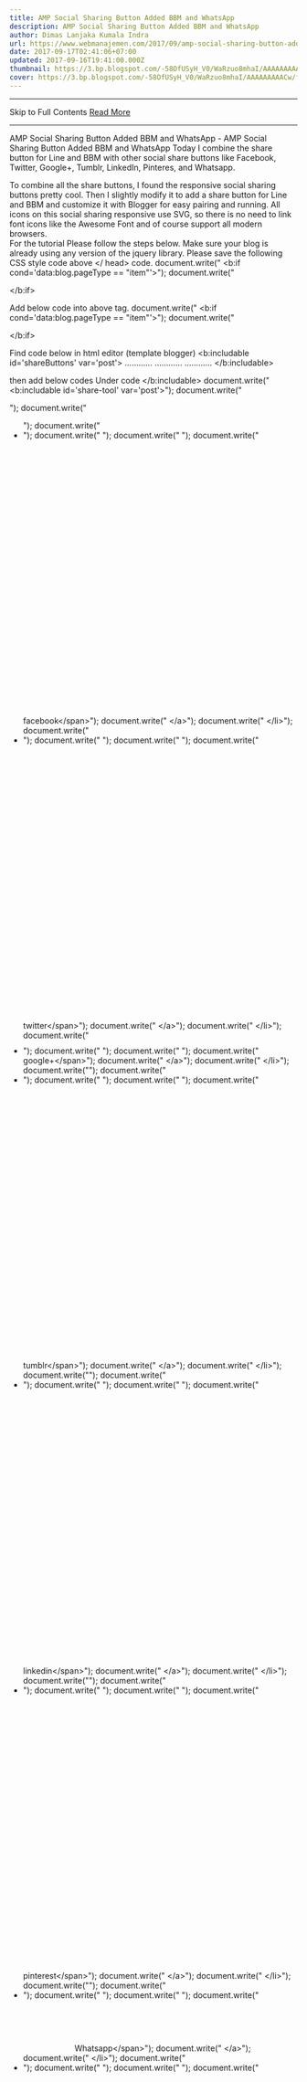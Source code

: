 ```yaml
---
title: AMP Social Sharing Button Added BBM and WhatsApp
description: AMP Social Sharing Button Added BBM and WhatsApp
author: Dimas Lanjaka Kumala Indra
url: https://www.webmanajemen.com/2017/09/amp-social-sharing-button-added-bbm-and.html
date: 2017-09-17T02:41:06+07:00
updated: 2017-09-16T19:41:00.000Z
thumbnail: https://3.bp.blogspot.com/-58OfUSyH_V0/WaRzuo8mhaI/AAAAAAAAACw/fai_QJfb4O0lgOKoPLyD-qehFxRac00wQCLcBGAs/s320/BBM-vs-WhatsApp.jpg
cover: https://3.bp.blogspot.com/-58OfUSyH_V0/WaRzuo8mhaI/AAAAAAAAACw/fai_QJfb4O0lgOKoPLyD-qehFxRac00wQCLcBGAs/s320/BBM-vs-WhatsApp.jpg
---
```


<hr/> Skip to Full Contents <a href="https://www.webmanajemen.com/2017/09/amp-social-sharing-button-added-bbm-and.html" rel="follow" class="button" id="read-more">Read More</a> <hr/> AMP Social Sharing Button Added BBM and WhatsApp - AMP Social Sharing Button Added BBM and WhatsApp Today I combine the share button for Line and BBM with other social share buttons like Facebook, Twitter, Google+, Tumblr, LinkedIn, Pinteres, and Whatsapp.  

To combine all the share buttons, I found the responsive social sharing buttons pretty cool. Then I slightly modify it to add a share button for Line and BBM and customize it with Blogger for easy pairing and running.   All icons on this social sharing responsive use SVG, so there is no need to link font icons like the Awesome Font and of course support all modern browsers.  
For the tutorial Please follow the steps below. 
Make sure your blog is already using any version of the jquery library.
Please save the following CSS style code above </ head> code.
document.write("
<b:if cond='data:blog.pageType == &quot;item&quot;'>");
document.write("<style type='text\/css'>");
document.write("\/*<![CDATA[*\/");
document.write(".rrssb-buttons{box-sizing:border-box;font-family:"Helvetica Neue",Helvetica,Arial,sans-serif;font-size:10px;height:36px;margin:0;padding:0;width:100%}");
document.write(".rrssb-buttons:after{clear:both}");
document.write(".rrssb-buttons:after,.rrssb-buttons:before{content:' ';display:table}");
document.write(".rrssb-buttons li{box-sizing:border-box;float:left;height:100%;line-height:13px;list-style:none;margin:0;padding:0 2px}");
document.write(".rrssb-buttons li.rrssb-line a{background-color:#00C300}");
document.write(".rrssb-buttons li.rrssb-line a:hover{background-color:#00C300}");
document.write(".rrssb-buttons li.rrssb-facebook a{background-color:#306199}");
document.write(".rrssb-buttons li.rrssb-facebook a:hover{background-color:#244872}");
document.write(".rrssb-buttons li.rrssb-tumblr a{background-color:#32506d}");
document.write(".rrssb-buttons li.rrssb-tumblr a:hover{background-color:#22364a}");
document.write(".rrssb-buttons li.rrssb-linkedin a{background-color:#007bb6}");
document.write(".rrssb-buttons li.rrssb-linkedin a:hover{background-color:#005983}");
document.write(".rrssb-buttons li.rrssb-twitter a{background-color:#26c4f1}");
document.write(".rrssb-buttons li.rrssb-twitter a:hover{background-color:#0eaad6}");
document.write(".rrssb-buttons li.rrssb-googleplus a{background-color:#e93f2e}");
document.write(".rrssb-buttons li.rrssb-googleplus a:hover{background-color:#ce2616}");
document.write(".rrssb-buttons li.rrssb-pinterest a{background-color:#b81621}");
document.write(".rrssb-buttons li.rrssb-pinterest a:hover{background-color:#8a1119}");
document.write(".rrssb-buttons li.rrssb-whatsapp a{background-color:#43d854}");
document.write(".rrssb-buttons li.rrssb-whatsapp a:hover{background-color:#28c039}");
document.write(".rrssb-buttons li.rrssb-bbm a{background-color:#000}");
document.write(".rrssb-buttons li.rrssb-bbm a:hover{background-color:#000}");
document.write(".rrssb-buttons li a{background-color:#ccc;border-radius:2px;box-sizing:border-box;display:block;-moz-osx-font-smoothing:grayscale;-webkit-font-smoothing:antialiased;font-weight:400;height:100%;padding:11px 7px 12px 27px;position:relative;text-align:center;text-decoration:none;-webkit-transition:background-color .2s ease-in-out;transition:background-color .2s ease-in-out;width:100%}");
document.write(".rrssb-buttons li a .rrssb-icon{display:block;left:10px;padding-top:9px;position:absolute;top:0;width:10%}");
document.write(".rrssb-buttons li a .rrssb-icon svg{height:17px;width:17px}");
document.write(".rrssb-buttons li.rrssb-line a .rrssb-icon svg{height:36px;width:36px;}");
document.write(".rrssb-buttons li.rrssb-bbm a .rrssb-icon svg{height:26px;width:26px;margin: 5px 0 0 0;}");
document.write(".rrssb-buttons li.rrssb-line a,.rrssb-buttons li.rrssb-bbm a{padding:0}");
document.write(".rrssb-buttons li.rrssb-line a .rrssb-icon,.rrssb-buttons li.rrssb-bbm a .rrssb-icon{padding-top:0}");
document.write(".rrssb-buttons li a .rrssb-icon svg circle,.rrssb-buttons li a .rrssb-icon svg path{fill:#fff}");
document.write(".rrssb-buttons li a .rrssb-text{color:#fff}");
document.write(".rrssb-buttons li a:active{box-shadow:inset 1px 3px 15px 0 rgba(22,0,0,.25)}");
document.write(".rrssb-buttons li.small a{padding:0}");
document.write(".rrssb-buttons li.small a .rrssb-icon{left:auto;margin:0 auto;overflow:hidden;position:relative;top:auto;width:100%}");
document.write(".rrssb-buttons li.small a .rrssb-text{visibility:hidden}");
document.write(".rrssb-buttons.large-format,.rrssb-buttons.large-format li{height:auto}");
document.write(".rrssb-buttons.large-format li a{-webkit-backface-visibility:hidden;backface-visibility:hidden;border-radius:.2em;padding:8.5% 0 8.5% 12%}");
document.write(".rrssb-buttons.large-format li a .rrssb-icon{height:100%;left:7%;padding-top:0;width:12%}");
document.write(".rrssb-buttons.large-format li a .rrssb-icon svg{height:100%;position:absolute;top:0;width:100%}");
document.write(".rrssb-buttons.large-format li a .rrssb-text{-webkit-backface-visibility:hidden;backface-visibility:hidden}");
document.write(".rrssb-buttons.small-format{padding-top:5px}");
document.write(".rrssb-buttons.small-format li{height:80%;padding:0 1px}");
document.write(".rrssb-buttons.small-format li a .rrssb-icon{height:100%;padding-top:0}");
document.write(".rrssb-buttons.small-format li a .rrssb-icon svg{height:48%;position:relative;top:6px;width:80%}");
document.write(".rrssb-buttons.tiny-format{height:22px;position:relative}");
document.write(".rrssb-buttons.tiny-format li{padding-right:7px}");
document.write(".rrssb-buttons.tiny-format li a{background-color:transparent;padding:0}");
document.write(".rrssb-buttons.tiny-format li a .rrssb-icon{height:100%}");
document.write(".rrssb-buttons.tiny-format li a .rrssb-icon svg{height:70%;width:100%}");
document.write(".rrssb-buttons.tiny-format li a:active,.rrssb-buttons.tiny-format li a:hover{background-color:transparent}");
document.write(".rrssb-buttons.tiny-format li.rrssb-line a .rrssb-icon svg path{fill:#0a88ff}");
document.write(".rrssb-buttons.tiny-format li.rrssb-line a .rrssb-icon:hover .rrssb-icon svg path{fill:#0a88ff}");
document.write(".rrssb-buttons.tiny-format li.rrssb-facebook a .rrssb-icon svg path{fill:#306199}");
document.write(".rrssb-buttons.tiny-format li.rrssb-facebook a .rrssb-icon:hover .rrssb-icon svg path{fill:#18304b}");
document.write(".rrssb-buttons.tiny-format li.rrssb-tumblr a .rrssb-icon svg path{fill:#32506d}");
document.write(".rrssb-buttons.tiny-format li.rrssb-tumblr a .rrssb-icon:hover .rrssb-icon svg path{fill:#121d27}");
document.write(".rrssb-buttons.tiny-format li.rrssb-linkedin a .rrssb-icon svg path{fill:#007bb6}");
document.write(".rrssb-buttons.tiny-format li.rrssb-linkedin a .rrssb-icon:hover .rrssb-icon svg path{fill:#003650}");
document.write(".rrssb-buttons.tiny-format li.rrssb-twitter a .rrssb-icon svg path{fill:#26c4f1}");
document.write(".rrssb-buttons.tiny-format li.rrssb-twitter a .rrssb-icon:hover .rrssb-icon svg path{fill:#0b84a6}");
document.write(".rrssb-buttons.tiny-format li.rrssb-googleplus a .rrssb-icon svg path{fill:#e93f2e}");
document.write(".rrssb-buttons.tiny-format li.rrssb-googleplus a .rrssb-icon:hover .rrssb-icon svg path{fill:#a01e11}");
document.write(".rrssb-buttons.tiny-format li.rrssb-pinterest a .rrssb-icon svg path{fill:#b81621}");
document.write(".rrssb-buttons.tiny-format li.rrssb-pinterest a .rrssb-icon:hover .rrssb-icon svg path{fill:#5d0b11}");
document.write(".rrssb-buttons.tiny-format li.rrssb-whatsapp a .rrssb-icon svg path{fill:#43d854}");
document.write(".rrssb-buttons.tiny-format li.rrssb-whatsapp a .rrssb-icon:hover .rrssb-icon svg path{fill:#1f962d}");
document.write(".rrssb-buttons.tiny-format li.rrssb-bbm a .rrssb-icon svg path{fill:#000}");
document.write(".rrssb-buttons.tiny-format li.rrssb-bbm a .rrssb-icon:hover .rrssb-icon svg path{fill:#000}");
document.write("@media screen and (max-width:414px){.rrssb-buttons.small-format li.rrssb-line a .rrssb-icon svg{height:24px;width:24px;margin: -5px 0 0;}");
document.write(".rrssb-buttons.small-format li.rrssb-bbm a .rrssb-icon svg{height:18px;width:18px;margin: -2px 0 0;}");
document.write("}");
document.write("\/*]]>*\/");
document.write("<\/style>");
document.write("<\/b:if>");

<b:if cond='data:blog.pageType == &quot;item&quot;'>
<style type='text/css'>
/*<![CDATA[*/
.rrssb-buttons{box-sizing:border-box;font-family:"Helvetica Neue",Helvetica,Arial,sans-serif;font-size:10px;height:36px;margin:0;padding:0;width:100%}
.rrssb-buttons:after{clear:both}
.rrssb-buttons:after,.rrssb-buttons:before{content:' ';display:table}
.rrssb-buttons li{box-sizing:border-box;float:left;height:100%;line-height:13px;list-style:none;margin:0;padding:0 2px}
.rrssb-buttons li.rrssb-line a{background-color:#00C300}
.rrssb-buttons li.rrssb-line a:hover{background-color:#00C300}
.rrssb-buttons li.rrssb-facebook a{background-color:#306199}
.rrssb-buttons li.rrssb-facebook a:hover{background-color:#244872}
.rrssb-buttons li.rrssb-tumblr a{background-color:#32506d}
.rrssb-buttons li.rrssb-tumblr a:hover{background-color:#22364a}
.rrssb-buttons li.rrssb-linkedin a{background-color:#007bb6}
.rrssb-buttons li.rrssb-linkedin a:hover{background-color:#005983}
.rrssb-buttons li.rrssb-twitter a{background-color:#26c4f1}
.rrssb-buttons li.rrssb-twitter a:hover{background-color:#0eaad6}
.rrssb-buttons li.rrssb-googleplus a{background-color:#e93f2e}
.rrssb-buttons li.rrssb-googleplus a:hover{background-color:#ce2616}
.rrssb-buttons li.rrssb-pinterest a{background-color:#b81621}
.rrssb-buttons li.rrssb-pinterest a:hover{background-color:#8a1119}
.rrssb-buttons li.rrssb-whatsapp a{background-color:#43d854}
.rrssb-buttons li.rrssb-whatsapp a:hover{background-color:#28c039}
.rrssb-buttons li.rrssb-bbm a{background-color:#000}
.rrssb-buttons li.rrssb-bbm a:hover{background-color:#000}
.rrssb-buttons li a{background-color:#ccc;border-radius:2px;box-sizing:border-box;display:block;-moz-osx-font-smoothing:grayscale;-webkit-font-smoothing:antialiased;font-weight:400;height:100%;padding:11px 7px 12px 27px;position:relative;text-align:center;text-decoration:none;-webkit-transition:background-color .2s ease-in-out;transition:background-color .2s ease-in-out;width:100%}
.rrssb-buttons li a .rrssb-icon{display:block;left:10px;padding-top:9px;position:absolute;top:0;width:10%}
.rrssb-buttons li a .rrssb-icon svg{height:17px;width:17px}
.rrssb-buttons li.rrssb-line a .rrssb-icon svg{height:36px;width:36px;}
.rrssb-buttons li.rrssb-bbm a .rrssb-icon svg{height:26px;width:26px;margin: 5px 0 0 0;}
.rrssb-buttons li.rrssb-line a,.rrssb-buttons li.rrssb-bbm a{padding:0}
.rrssb-buttons li.rrssb-line a .rrssb-icon,.rrssb-buttons li.rrssb-bbm a .rrssb-icon{padding-top:0}
.rrssb-buttons li a .rrssb-icon svg circle,.rrssb-buttons li a .rrssb-icon svg path{fill:#fff}
.rrssb-buttons li a .rrssb-text{color:#fff}
.rrssb-buttons li a:active{box-shadow:inset 1px 3px 15px 0 rgba(22,0,0,.25)}
.rrssb-buttons li.small a{padding:0}
.rrssb-buttons li.small a .rrssb-icon{left:auto;margin:0 auto;overflow:hidden;position:relative;top:auto;width:100%}
.rrssb-buttons li.small a .rrssb-text{visibility:hidden}
.rrssb-buttons.large-format,.rrssb-buttons.large-format li{height:auto}
.rrssb-buttons.large-format li a{-webkit-backface-visibility:hidden;backface-visibility:hidden;border-radius:.2em;padding:8.5% 0 8.5% 12%}
.rrssb-buttons.large-format li a .rrssb-icon{height:100%;left:7%;padding-top:0;width:12%}
.rrssb-buttons.large-format li a .rrssb-icon svg{height:100%;position:absolute;top:0;width:100%}
.rrssb-buttons.large-format li a .rrssb-text{-webkit-backface-visibility:hidden;backface-visibility:hidden}
.rrssb-buttons.small-format{padding-top:5px}
.rrssb-buttons.small-format li{height:80%;padding:0 1px}
.rrssb-buttons.small-format li a .rrssb-icon{height:100%;padding-top:0}
.rrssb-buttons.small-format li a .rrssb-icon svg{height:48%;position:relative;top:6px;width:80%}
.rrssb-buttons.tiny-format{height:22px;position:relative}
.rrssb-buttons.tiny-format li{padding-right:7px}
.rrssb-buttons.tiny-format li a{background-color:transparent;padding:0}
.rrssb-buttons.tiny-format li a .rrssb-icon{height:100%}
.rrssb-buttons.tiny-format li a .rrssb-icon svg{height:70%;width:100%}
.rrssb-buttons.tiny-format li a:active,.rrssb-buttons.tiny-format li a:hover{background-color:transparent}
.rrssb-buttons.tiny-format li.rrssb-line a .rrssb-icon svg path{fill:#0a88ff}
.rrssb-buttons.tiny-format li.rrssb-line a .rrssb-icon:hover .rrssb-icon svg path{fill:#0a88ff}
.rrssb-buttons.tiny-format li.rrssb-facebook a .rrssb-icon svg path{fill:#306199}
.rrssb-buttons.tiny-format li.rrssb-facebook a .rrssb-icon:hover .rrssb-icon svg path{fill:#18304b}
.rrssb-buttons.tiny-format li.rrssb-tumblr a .rrssb-icon svg path{fill:#32506d}
.rrssb-buttons.tiny-format li.rrssb-tumblr a .rrssb-icon:hover .rrssb-icon svg path{fill:#121d27}
.rrssb-buttons.tiny-format li.rrssb-linkedin a .rrssb-icon svg path{fill:#007bb6}
.rrssb-buttons.tiny-format li.rrssb-linkedin a .rrssb-icon:hover .rrssb-icon svg path{fill:#003650}
.rrssb-buttons.tiny-format li.rrssb-twitter a .rrssb-icon svg path{fill:#26c4f1}
.rrssb-buttons.tiny-format li.rrssb-twitter a .rrssb-icon:hover .rrssb-icon svg path{fill:#0b84a6}
.rrssb-buttons.tiny-format li.rrssb-googleplus a .rrssb-icon svg path{fill:#e93f2e}
.rrssb-buttons.tiny-format li.rrssb-googleplus a .rrssb-icon:hover .rrssb-icon svg path{fill:#a01e11}
.rrssb-buttons.tiny-format li.rrssb-pinterest a .rrssb-icon svg path{fill:#b81621}
.rrssb-buttons.tiny-format li.rrssb-pinterest a .rrssb-icon:hover .rrssb-icon svg path{fill:#5d0b11}
.rrssb-buttons.tiny-format li.rrssb-whatsapp a .rrssb-icon svg path{fill:#43d854}
.rrssb-buttons.tiny-format li.rrssb-whatsapp a .rrssb-icon:hover .rrssb-icon svg path{fill:#1f962d}
.rrssb-buttons.tiny-format li.rrssb-bbm a .rrssb-icon svg path{fill:#000}
.rrssb-buttons.tiny-format li.rrssb-bbm a .rrssb-icon:hover .rrssb-icon svg path{fill:#000}
@media screen and (max-width:414px){.rrssb-buttons.small-format li.rrssb-line a .rrssb-icon svg{height:24px;width:24px;margin: -5px 0 0;}
.rrssb-buttons.small-format li.rrssb-bbm a .rrssb-icon svg{height:18px;width:18px;margin: -2px 0 0;}
}/*]]>*/
</style>
</b:if>

Add below code into above </body> tag.
document.write("
<b:if cond='data:blog.pageType == &quot;item&quot;'>");
document.write("<script type='text\/javascript'>");
document.write("\/\/<![CDATA[");
document.write("+function(t,e,r){"use strict";var i={calc:!1};e.fn.rrssb=function(t){var i=e.extend({description:r,image:r,title:r,url:r},t);i.title||(i.description?i.description:"")+(i.url?"\n\n"+i.url:"");for(var s in i)i.hasOwnProperty(s)&&i[s]!==r&&(i[s]=a(i[s]));i.url!==r&&(e(this).find(".rrssb-facebook a").attr("href","https:\/\/www.facebook.com\/sharer\/sharer.php?u="+i.url),e(this).find(".rrssb-tumblr a").attr("href","http:\/\/tumblr.com\/share\/link?url="+i.url+(i.title!==r?"&name="+i.title:"")+(i.description!==r?"&description="+i.description:"")),e(this).find(".rrssb-linkedin a").attr("href","http:\/\/www.linkedin.com\/shareArticle?mini=true&url="+i.url+(i.title!==r?"&title="+i.title:"")+(i.description!==r?"&summary="+i.description:"")),e(this).find(".rrssb-twitter a").attr("href","https:\/\/twitter.com\/intent\/tweet?text="+(i.description!==r?i.description:"")+"%20"+i.url),e(this).find(".rrssb-googleplus a").attr("href","https:\/\/plus.google.com\/share?url="+i.url),e(this).find(".rrssb-pinterest a").attr("href","http:\/\/pinterest.com\/pin\/create\/button\/?url="+i.url+(i.image!==r?"&amp;media="+i.image:"")+(i.description!==r?"&description="+i.description:"")),e(this).find(".rrssb-bbm a").attr("href","bbmi:\/\/api\/share?message="+i.url+(i.title!==r?"?ref=bbm&userCustomMessage="+i.title:"")),e(this).find(".rrssb-whatsapp a").attr("href","whatsapp:\/\/send?text="+(i.description!==r?i.description+"%20":i.title!==r?i.title+"%20":"")+i.url)),e(this).find(".rrssb-line a").attr("href","https:\/\/timeline.line.me\/social-plugin\/share?url="+i.url)};var s=function(){var t=e("<div>"),r=["calc","-webkit-calc","-moz-calc"];e("body").append(t);for(var s=0;s<r.length;s++)if(t.css("width",r[s]+"(1px)"),1===t.width()){i.calc=r[s];break}t.remove()},a=function(t){if(t!==r&&null!==t){if(null===t.match(\/%[0-9a-f]{2}\/i))return encodeURIComponent(t);t=decodeURIComponent(t),a(t)}},n=function(){e(".rrssb-buttons").each(function(t){var r=e(this),i=e("li:visible",r),s=i.length,a=100\/s;i.css("width",a+"%").attr("data-initwidth",a)})},l=function(){e(".rrssb-buttons").each(function(t){var r=e(this),i=r.width(),s=e("li",r).not(".small").eq(0).width(),a=e("li.small",r).length;if(s>80&&a<1){r.addClass("large-format");var n=s\/12+"px";r.css("font-size",n)}else r.removeClass("large-format"),r.css("font-size","");i<25*a?r.removeClass("small-format").addClass("tiny-format"):r.removeClass("tiny-format")})},o=function(){e(".rrssb-buttons").each(function(t){var r=e(this),i=e("li",r),s=i.filter(".small"),a=0,n=0,l=s.eq(0),o=parseFloat(l.attr("data-size"))+55,c=s.length;if(c===i.length){var d=42*c,u=r.width();d+o<u&&(r.removeClass("small-format"),s.eq(0).removeClass("small"),h())}else{i.not(".small").each(function(t){var r=e(this),i=parseFloat(r.attr("data-size"))+55,s=parseFloat(r.width());a+=s,n+=i});var m=a-n;o<m&&(l.removeClass("small"),h())}})},c=function(t){e(".rrssb-buttons").each(function(t){var r=e(this),i=e("li",r);e(i.get().reverse()).each(function(t,r){var s=e(this);if(s.hasClass("small")===!1){var a=parseFloat(s.attr("data-size"))+55,n=parseFloat(s.width());if(a>n){var l=i.not(".small").last();e(l).addClass("small"),h()}}--r||o()})}),t===!0&&u(h)},h=function(){e(".rrssb-buttons").each(function(t){var r,s,a,l,o,c=e(this),h=e("li",c),d=h.filter(".small"),u=d.length;u>0&&u!==h.length?(c.removeClass("small-format"),d.css("width","42px"),a=42*u,r=h.not(".small").length,s=100\/r,o=a\/r,i.calc===!1?(l=(c.innerWidth()-1)\/r-o,l=Math.floor(1e3*l)\/1e3,l+="px"):l=i.calc+"("+s+"% - "+o+"px)",h.not(".small").css("width",l)):u===h.length?(c.addClass("small-format"),n()):(c.removeClass("small-format"),n())}),l()},d=function(){e(".rrssb-buttons").each(function(t){e(this).addClass("rrssb-"+(t+1))}),s(),n(),e(".rrssb-buttons li .rrssb-text").each(function(t){var r=e(this),i=r.width();r.closest("li").attr("data-size",i)}),c(!0)},u=function(t){e(".rrssb-buttons li.small").removeClass("small"),c(),t()},m=function(e,i,s,a){var n=t.screenLeft!==r?t.screenLeft:screen.left,l=t.screenTop!==r?t.screenTop:screen.top,o=t.innerWidth?t.innerWidth:document.documentElement.clientWidth?document.documentElement.clientWidth:screen.width,c=t.innerHeight?t.innerHeight:document.documentElement.clientHeight?document.documentElement.clientHeight:screen.height,h=o\/2-s\/2+n,d=c\/3-a\/3+l,u=t.open(e,i,"scrollbars=yes, width="+s+", height="+a+", top="+d+", left="+h);u&&u.focus&&u.focus()},f=function(){var t={};return function(e,r,i){i||(i="Don't call this twice without a uniqueId"),t[i]&&clearTimeout(t[i]),t[i]=setTimeout(e,r)}}();e(document).ready(function(){try{e(document).on("click",".rrssb-buttons a.popup",{},function(t){var r=e(this);m(r.attr("href"),r.find(".rrssb-text").html(),580,470),t.preventDefault()})}catch(t){}e(t).resize(function(){u(h),f(function(){u(h)},200,"finished resizing")}),d()}),t.rrssbInit=d}(window,jQuery);");
document.write("\/\/]]>");
document.write("<\/script>");
document.write("<\/b:if>");
document.write("");

<b:if cond='data:blog.pageType == &quot;item&quot;'>
<script type='text/javascript'>
//<![CDATA[
+function(t,e,r){"use strict";var i={calc:!1};e.fn.rrssb=function(t){var i=e.extend({description:r,image:r,title:r,url:r},t);i.title||(i.description?i.description:"")+(i.url?"\n\n"+i.url:"");for(var s in i)i.hasOwnProperty(s)&&i[s]!==r&&(i[s]=a(i[s]));i.url!==r&&(e(this).find(".rrssb-facebook a").attr("href","https://www.facebook.com/sharer/sharer.php?u="+i.url),e(this).find(".rrssb-tumblr a").attr("href","http://tumblr.com/share/link?url="+i.url+(i.title!==r?"&name="+i.title:"")+(i.description!==r?"&description="+i.description:"")),e(this).find(".rrssb-linkedin a").attr("href","http://www.linkedin.com/shareArticle?mini=true&url="+i.url+(i.title!==r?"&title="+i.title:"")+(i.description!==r?"&summary="+i.description:"")),e(this).find(".rrssb-twitter a").attr("href","https://twitter.com/intent/tweet?text="+(i.description!==r?i.description:"")+"%20"+i.url),e(this).find(".rrssb-googleplus a").attr("href","https://plus.google.com/share?url="+i.url),e(this).find(".rrssb-pinterest a").attr("href","http://pinterest.com/pin/create/button/?url="+i.url+(i.image!==r?"&amp;media="+i.image:"")+(i.description!==r?"&description="+i.description:"")),e(this).find(".rrssb-bbm a").attr("href","bbmi://api/share?message="+i.url+(i.title!==r?"?ref=bbm&userCustomMessage="+i.title:"")),e(this).find(".rrssb-whatsapp a").attr("href","whatsapp://send?text="+(i.description!==r?i.description+"%20":i.title!==r?i.title+"%20":"")+i.url)),e(this).find(".rrssb-line a").attr("href","https://timeline.line.me/social-plugin/share?url="+i.url)};var s=function(){var t=e("<div>"),r=["calc","-webkit-calc","-moz-calc"];e("body").append(t);for(var s=0;s<r.length;s++)if(t.css("width",r[s]+"(1px)"),1===t.width()){i.calc=r[s];break}t.remove()},a=function(t){if(t!==r&&null!==t){if(null===t.match(/%[0-9a-f]{2}/i))return encodeURIComponent(t);t=decodeURIComponent(t),a(t)}},n=function(){e(".rrssb-buttons").each(function(t){var r=e(this),i=e("li:visible",r),s=i.length,a=100/s;i.css("width",a+"%").attr("data-initwidth",a)})},l=function(){e(".rrssb-buttons").each(function(t){var r=e(this),i=r.width(),s=e("li",r).not(".small").eq(0).width(),a=e("li.small",r).length;if(s>80&&a<1){r.addClass("large-format");var n=s/12+"px";r.css("font-size",n)}else r.removeClass("large-format"),r.css("font-size","");i<25*a?r.removeClass("small-format").addClass("tiny-format"):r.removeClass("tiny-format")})},o=function(){e(".rrssb-buttons").each(function(t){var r=e(this),i=e("li",r),s=i.filter(".small"),a=0,n=0,l=s.eq(0),o=parseFloat(l.attr("data-size"))+55,c=s.length;if(c===i.length){var d=42*c,u=r.width();d+o<u&&(r.removeClass("small-format"),s.eq(0).removeClass("small"),h())}else{i.not(".small").each(function(t){var r=e(this),i=parseFloat(r.attr("data-size"))+55,s=parseFloat(r.width());a+=s,n+=i});var m=a-n;o<m&&(l.removeClass("small"),h())}})},c=function(t){e(".rrssb-buttons").each(function(t){var r=e(this),i=e("li",r);e(i.get().reverse()).each(function(t,r){var s=e(this);if(s.hasClass("small")===!1){var a=parseFloat(s.attr("data-size"))+55,n=parseFloat(s.width());if(a>n){var l=i.not(".small").last();e(l).addClass("small"),h()}}--r||o()})}),t===!0&&u(h)},h=function(){e(".rrssb-buttons").each(function(t){var r,s,a,l,o,c=e(this),h=e("li",c),d=h.filter(".small"),u=d.length;u>0&&u!==h.length?(c.removeClass("small-format"),d.css("width","42px"),a=42*u,r=h.not(".small").length,s=100/r,o=a/r,i.calc===!1?(l=(c.innerWidth()-1)/r-o,l=Math.floor(1e3*l)/1e3,l+="px"):l=i.calc+"("+s+"% - "+o+"px)",h.not(".small").css("width",l)):u===h.length?(c.addClass("small-format"),n()):(c.removeClass("small-format"),n())}),l()},d=function(){e(".rrssb-buttons").each(function(t){e(this).addClass("rrssb-"+(t+1))}),s(),n(),e(".rrssb-buttons li .rrssb-text").each(function(t){var r=e(this),i=r.width();r.closest("li").attr("data-size",i)}),c(!0)},u=function(t){e(".rrssb-buttons li.small").removeClass("small"),c(),t()},m=function(e,i,s,a){var n=t.screenLeft!==r?t.screenLeft:screen.left,l=t.screenTop!==r?t.screenTop:screen.top,o=t.innerWidth?t.innerWidth:document.documentElement.clientWidth?document.documentElement.clientWidth:screen.width,c=t.innerHeight?t.innerHeight:document.documentElement.clientHeight?document.documentElement.clientHeight:screen.height,h=o/2-s/2+n,d=c/3-a/3+l,u=t.open(e,i,"scrollbars=yes, width="+s+", height="+a+", top="+d+", left="+h);u&&u.focus&&u.focus()},f=function(){var t={};return function(e,r,i){i||(i="Don't call this twice without a uniqueId"),t[i]&&clearTimeout(t[i]),t[i]=setTimeout(e,r)}}();e(document).ready(function(){try{e(document).on("click",".rrssb-buttons a.popup",{},function(t){var r=e(this);m(r.attr("href"),r.find(".rrssb-text").html(),580,470),t.preventDefault()})}catch(t){}e(t).resize(function(){u(h),f(function(){u(h)},200,"finished resizing")}),d()}),t.rrssbInit=d}(window,jQuery);
//]]>
</script>
</b:if>

Find code below in html editor (template blogger)
<b:includable id='shareButtons' var='post'>
............
............
............
</b:includable>

then add below codes Under code </b:includable> document.write("
            <b:includable id='share-tool' var='post'>");
document.write("<div class='share-wrapper' id='share-wrapper'>");
document.write("  <ul class='rrssb-buttons'>");
document.write("    <li class='rrssb-facebook'>");
document.write("      <a class='popup' expr:href='&quot;https:\/\/www.facebook.com\/sharer\/sharer.php?u=&quot; + data:post.url'>");
document.write("        <span class='rrssb-icon'>");
document.write("            <svg viewBox='0 0 29 29' xmlns='http:\/\/www.w3.org\/2000\/svg'><path d='M26.4 0H2.6C1.714 0 0 1.715 0 2.6v23.8c0 .884 1.715 2.6 2.6 2.6h12.393V17.988h-3.996v-3.98h3.997v-3.062c0-3.746 2.835-5.97 6.177-5.97 1.6 0 2.444.173 2.845.226v3.792H21.18c-1.817 0-2.156.9-2.156 2.168v2.847h5.045l-.66 3.978h-4.386V29H26.4c.884 0 2.6-1.716 2.6-2.6V2.6c0-.885-1.716-2.6-2.6-2.6z'\/><\/svg>");
document.write("          <\/span>");
document.write("        <span class='rrssb-text'>facebook<\/span>");
document.write("      <\/a>");
document.write("    <\/li>");
document.write("    <li class='rrssb-twitter'>");
document.write("      <a class='popup' expr:href='&quot;https:\/\/twitter.com\/intent\/tweet?text=&quot; + data:post.title + &quot;&amp;url=&quot; + data:post.url'>");
document.write("        <span class='rrssb-icon'>");
document.write("            <svg viewBox='0 0 28 28' xmlns='http:\/\/www.w3.org\/2000\/svg'><path d='M24.253 8.756C24.69 17.08 18.297 24.182 9.97 24.62a15.093 15.093 0 0 1-8.86-2.32c2.702.18 5.375-.648 7.507-2.32a5.417 5.417 0 0 1-4.49-3.64c.802.13 1.62.077 2.4-.154a5.416 5.416 0 0 1-4.412-5.11 5.43 5.43 0 0 0 2.168.387A5.416 5.416 0 0 1 2.89 4.498a15.09 15.09 0 0 0 10.913 5.573 5.185 5.185 0 0 1 3.434-6.48 5.18 5.18 0 0 1 5.546 1.682 9.076 9.076 0 0 0 3.33-1.317 5.038 5.038 0 0 1-2.4 2.942 9.068 9.068 0 0 0 3.02-.85 5.05 5.05 0 0 1-2.48 2.71z'\/><\/svg>");
document.write("          <\/span>");
document.write("        <span class='rrssb-text'>twitter<\/span>");
document.write("      <\/a>");
document.write("    <\/li>");
document.write("    <li class='rrssb-googleplus'>");
document.write("      <a class='popup' expr:href='&quot;https:\/\/plus.google.com\/share?url=&quot; + data:post.url'>");
document.write("        <span class='rrssb-icon'>");
document.write("            <svg height='24' viewBox='0 0 24 24' width='24' xmlns='http:\/\/www.w3.org\/2000\/svg'><path d='M21 8.29h-1.95v2.6h-2.6v1.82h2.6v2.6H21v-2.6h2.6v-1.885H21V8.29zM7.614 10.306v2.925h3.9c-.26 1.69-1.755 2.925-3.9 2.925-2.34 0-4.29-2.016-4.29-4.354s1.885-4.353 4.29-4.353c1.104 0 2.014.326 2.794 1.105l2.08-2.08c-1.3-1.17-2.924-1.883-4.874-1.883C3.65 4.586.4 7.835.4 11.8s3.25 7.212 7.214 7.212c4.224 0 6.953-2.988 6.953-7.082 0-.52-.065-1.104-.13-1.624H7.614z'\/><\/svg>            <\/span>");
document.write("        <span class='rrssb-text'>google+<\/span>");
document.write("      <\/a>");
document.write("    <\/li>");
document.write("");
document.write("    <li class='rrssb-tumblr'>");
document.write("      <a expr:href='&quot;http:\/\/tumblr.com\/share\/link?url=&quot; + data:post.url + &quot;&amp;name=&quot; + data:post.title + &quot;&amp;description=&quot; + data:post.snippet' target='_blank'>");
document.write("        <span class='rrssb-icon'>");
document.write("            <svg viewBox='0 0 28 28' xmlns='http:\/\/www.w3.org\/2000\/svg'><path d='M18.02 21.842c-2.03.052-2.422-1.396-2.44-2.446v-7.294h4.73V7.874H15.6V1.592h-3.714s-.167.053-.182.186c-.218 1.935-1.144 5.33-4.988 6.688v3.637h2.927v7.677c0 2.8 1.7 6.7 7.3 6.6 1.863-.03 3.934-.795 4.392-1.453l-1.22-3.54c-.52.213-1.415.413-2.115.455z'\/><\/svg>");
document.write("          <\/span>");
document.write("        <span class='rrssb-text'>tumblr<\/span>");
document.write("      <\/a>");
document.write("    <\/li>");
document.write("");
document.write("    <li class='rrssb-linkedin'>");
document.write("      <a class='popup' expr:href='&quot;http:\/\/www.linkedin.com\/shareArticle?mini=true&amp;url=&quot; + data:post.url'>");
document.write("        <span class='rrssb-icon'>");
document.write("            <svg viewBox='0 0 28 28' xmlns='http:\/\/www.w3.org\/2000\/svg'><path d='M25.424 15.887v8.447h-4.896v-7.882c0-1.98-.71-3.33-2.48-3.33-1.354 0-2.158.91-2.514 1.802-.13.315-.162.753-.162 1.194v8.216h-4.9s.067-13.35 0-14.73h4.9v2.087c-.01.017-.023.033-.033.05h.032v-.05c.65-1.002 1.812-2.435 4.414-2.435 3.222 0 5.638 2.106 5.638 6.632zM5.348 2.5c-1.676 0-2.772 1.093-2.772 2.54 0 1.42 1.066 2.538 2.717 2.546h.032c1.71 0 2.77-1.132 2.77-2.546C8.056 3.593 7.02 2.5 5.344 2.5h.005zm-2.48 21.834h4.896V9.604H2.867v14.73z'\/><\/svg>");
document.write("          <\/span>");
document.write("        <span class='rrssb-text'>linkedin<\/span>");
document.write("      <\/a>");
document.write("    <\/li>");
document.write("");
document.write("    <li class='rrssb-pinterest'>");
document.write("      <a expr:href='&quot;http:\/\/pinterest.com\/pin\/create\/button\/?url=&quot; + data:post.url + &quot;&amp;media=&quot; + data:post.firstImageUrl + &quot;&amp;description=&quot; + data:post.title' target='_blank'>");
document.write("        <span class='rrssb-icon'>");
document.write("            <svg viewBox='0 0 28 28' xmlns='http:\/\/www.w3.org\/2000\/svg'><path d='M14.02 1.57c-7.06 0-12.784 5.723-12.784 12.785S6.96 27.14 14.02 27.14c7.062 0 12.786-5.725 12.786-12.785 0-7.06-5.724-12.785-12.785-12.785zm1.24 17.085c-1.16-.09-1.648-.666-2.558-1.22-.5 2.627-1.113 5.146-2.925 6.46-.56-3.972.822-6.952 1.462-10.117-1.094-1.84.13-5.545 2.437-4.632 2.837 1.123-2.458 6.842 1.1 7.557 3.71.744 5.226-6.44 2.924-8.775-3.324-3.374-9.677-.077-8.896 4.754.19 1.178 1.408 1.538.49 3.168-2.13-.472-2.764-2.15-2.683-4.388.132-3.662 3.292-6.227 6.46-6.582 4.008-.448 7.772 1.474 8.29 5.24.58 4.254-1.815 8.864-6.1 8.532v.003z'\/><\/svg>");
document.write("          <\/span>");
document.write("        <span class='rrssb-text'>pinterest<\/span>");
document.write("      <\/a>");
document.write("    <\/li>");
document.write("");
document.write("    <li class='rrssb-whatsapp'>");
document.write("      <a data-action='share\/whatsapp\/share' expr:href='&quot;whatsapp:\/\/send?text=&quot; + data:post.title + &quot;%3A%20&quot; + data:post.url'>");
document.write("        <span class='rrssb-icon'>");
document.write("            <svg height='90' viewBox='0 0 90 90' width='90' xmlns='http:\/\/www.w3.org\/2000\/svg'><path d='M90 43.84c0 24.214-19.78 43.842-44.182 43.842a44.256 44.256 0 0 1-21.357-5.455L0 90l7.975-23.522a43.38 43.38 0 0 1-6.34-22.637C1.635 19.63 21.415 0 45.818 0 70.223 0 90 19.628 90 43.84zM45.818 6.983c-20.484 0-37.146 16.535-37.146 36.86 0 8.064 2.63 15.533 7.076 21.61l-4.64 13.688 14.274-4.537A37.122 37.122 0 0 0 45.82 80.7c20.48 0 37.145-16.533 37.145-36.857S66.3 6.983 45.818 6.983zm22.31 46.956c-.272-.447-.993-.717-2.075-1.254-1.084-.537-6.41-3.138-7.4-3.495-.993-.36-1.717-.54-2.438.536-.72 1.076-2.797 3.495-3.43 4.212-.632.72-1.263.81-2.347.27-1.082-.536-4.57-1.672-8.708-5.332-3.22-2.848-5.393-6.364-6.025-7.44-.63-1.076-.066-1.657.475-2.192.488-.482 1.084-1.255 1.625-1.882.543-.628.723-1.075 1.082-1.793.363-.718.182-1.345-.09-1.884-.27-.537-2.438-5.825-3.34-7.977-.902-2.15-1.803-1.793-2.436-1.793-.63 0-1.353-.09-2.075-.09-.722 0-1.896.27-2.89 1.344-.99 1.077-3.788 3.677-3.788 8.964 0 5.288 3.88 10.397 4.422 11.113.54.716 7.49 11.92 18.5 16.223 11.01 4.3 11.01 2.866 12.996 2.686 1.984-.18 6.406-2.6 7.312-5.107.9-2.513.9-4.664.63-5.112z'\/><\/svg>");
document.write("          <\/span>");
document.write("        <span class='rrssb-text'>Whatsapp<\/span>");
document.write("      <\/a>");
document.write("    <\/li>");
document.write("    <li class='rrssb-line'>");
document.write("      <a expr:href='&quot;https:\/\/timeline.line.me\/social-plugin\/share?url=&quot; + data:post.url' target='_blank'>");
document.write("        <span class='rrssb-icon'>");
document.write("           <svg class='icon icons8-LINE' viewBox='0 0 48 48'>");
document.write("    <path d='M12.5,42h23c3.59,0,6.5-2.91,6.5-6.5v-23C42,8.91,39.09,6,35.5,6h-23C8.91,6,6,8.91,6,12.5v23      C6,39.09,8.91,42,12.5,42z' style='fill:#00C300;'\/>");
document.write("    <path d='M37.113,22.417c0-5.865-5.88-10.637-13.107-10.637s-13.108,4.772-13.108,10.637      c0,5.258,4.663,9.662,10.962,10.495c0.427,0.092,1.008,0.282,1.155,0.646c0.132,0.331,0.086,0.85,0.042,1.185      c0,0-0.153,0.925-0.187,1.122c-0.057,0.331-0.263,1.296,1.135,0.707c1.399-0.589,7.548-4.445,10.298-7.611h-0.001      C36.203,26.879,37.113,24.764,37.113,22.417z M18.875,25.907h-2.604c-0.379,0-0.687-0.308-0.687-0.688V20.01      c0-0.379,0.308-0.687,0.687-0.687c0.379,0,0.687,0.308,0.687,0.687v4.521h1.917c0.379,0,0.687,0.308,0.687,0.687      C19.562,25.598,19.254,25.907,18.875,25.907z M21.568,25.219c0,0.379-0.308,0.688-0.687,0.688s-0.687-0.308-0.687-0.688V20.01      c0-0.379,0.308-0.687,0.687-0.687s0.687,0.308,0.687,0.687V25.219z M27.838,25.219c0,0.297-0.188,0.559-0.47,0.652      c-0.071,0.024-0.145,0.036-0.218,0.036c-0.215,0-0.42-0.103-0.549-0.275l-2.669-3.635v3.222c0,0.379-0.308,0.688-0.688,0.688      c-0.379,0-0.688-0.308-0.688-0.688V20.01c0-0.296,0.189-0.558,0.47-0.652c0.071-0.024,0.144-0.035,0.218-0.035      c0.214,0,0.42,0.103,0.549,0.275l2.67,3.635V20.01c0-0.379,0.309-0.687,0.688-0.687c0.379,0,0.687,0.308,0.687,0.687V25.219z      M32.052,21.927c0.379,0,0.688,0.308,0.688,0.688c0,0.379-0.308,0.687-0.688,0.687h-1.917v1.23h1.917      c0.379,0,0.688,0.308,0.688,0.687c0,0.379-0.309,0.688-0.688,0.688h-2.604c-0.378,0-0.687-0.308-0.687-0.688v-2.603      c0-0.001,0-0.001,0-0.001c0,0,0-0.001,0-0.001v-2.601c0-0.001,0-0.001,0-0.002c0-0.379,0.308-0.687,0.687-0.687h2.604      c0.379,0,0.688,0.308,0.688,0.687s-0.308,0.687-0.688,0.687h-1.917v1.23H32.052z' style='fill:#FFFFFF;'\/>");
document.write("  <\/svg>");
document.write("          <\/span>");
document.write("        <span class='rrssb-text'>line<\/span>");
document.write("      <\/a>");
document.write("    <\/li>");
document.write("    <li class='rrssb-bbm'>");
document.write("      <a expr:href='&quot;bbmi:\/\/api\/share?message=&quot; + data:post.url + &quot;?ref=bbm&amp;userCustomMessage=&quot; + data:post.title'>");
document.write("        <span class='rrssb-icon'>");
document.write("            <svg class='icon BlackBerry-Icon' viewBox='0 0 5067 5067'>");
document.write("    <rect height='5067' rx='489' ry='489' style='fill: black;' width='5067'\/>");
document.write("    <g>");
document.write("      <path d='M1327 885l2018 0c141,0 269,58 361,150 93,93 150,221 150,361l0 1457c0,141 -57,268 -150,361 -92,93 -220,150 -361,150l-1584 0 -724 737c64,-258 143,-487 226,-741 -115,-15 -219,-68 -297,-146 -93,-93 -150,-220 -150,-361l0 -1457c0,-140 57,-268 150,-361 92,-92 220,-150 361,-150zm2018 135l-2018 0c-104,0 -197,43 -266,111 -68,68 -110,162 -110,265l0 1457c0,103 42,197 110,265 69,69 162,111 266,111l27 0 90 0 -26 87c-11,37 -57,177 -102,312l369 -379 20 -20 28 0 1612 0c104,0 198,-42 266,-111 68,-68 110,-162 110,-265l0 -1457c0,-103 -42,-197 -110,-265 -68,-68 -162,-111 -266,-111z' style='fill: white; fill-rule: nonzero;'\/>");
document.write("      <path d='M1655 1452l310 0c91,0 149,75 129,166l0 0c-19,91 -110,166 -201,166l-310 0 72 -332z' style='fill: white;'\/>");
document.write("      <path d='M1565 1938l309 0c91,0 149,74 130,165l0 0c-20,92 -111,166 -202,166l-310 0 73 -331z' style='fill: white;'\/>");
document.write("      <path d='M2291 1452l309 0c91,0 150,75 130,166l0 0c-20,91 -111,166 -202,166l-309 0 72 -332z' style='fill: white;'\/>");
document.write("      <path d='M2200 1938l309 0c92,0 150,74 130,165l0 0c-20,92 -111,166 -202,166l-309 0 72 -331z' style='fill: white;'\/>");
document.write("      <path d='M2872 1748l309 0c91,0 149,74 130,165l0 0c-20,92 -111,166 -202,166l-310 0 73 -331z' style='fill: white;'\/>");
document.write("      <path d='M2781 2233l309 0c91,0 150,75 130,166l0 0c-20,91 -111,166 -202,166l-309 0 72 -332z' style='fill: white;'\/>");
document.write("      <path d='M2118 2419l309 0c91,0 150,75 130,166l0 0c-20,91 -111,166 -202,166l-309 0 72 -332z' style='fill: white;'\/>");
document.write("      <path d='M3819 1091l10 0c233,0 423,190 423,422l0 1715c0,232 -190,422 -423,422l-13 0 225 735 -719 -735 -1224 0c-165,0 -308,-96 -378,-235 17,2 34,2 51,2l1586 0c301,0 548,-246 548,-547l0 -1486c0,-107 -32,-208 -86,-293z' style='fill: white;'\/>");
document.write("    <\/g>");
document.write("  <\/svg>");
document.write("          <\/span>");
document.write("        <span class='rrssb-text'>blackberry<\/span>");
document.write("      <\/a>");
document.write("    <\/li>");
document.write("  <\/ul>");
document.write("<\/div>");
document.write("<\/b:includable>");
document.write("");

            <b:includable id='share-tool' var='post'>
<div class='share-wrapper' id='share-wrapper'>
  <ul class='rrssb-buttons'>
    <li class='rrssb-facebook'>
      <a class='popup' expr:href='&quot;https://www.facebook.com/sharer/sharer.php?u=&quot; + data:post.url'>
        <span class='rrssb-icon'>
            <svg viewBox='0 0 29 29' xmlns='http://www.w3.org/2000/svg'><path d='M26.4 0H2.6C1.714 0 0 1.715 0 2.6v23.8c0 .884 1.715 2.6 2.6 2.6h12.393V17.988h-3.996v-3.98h3.997v-3.062c0-3.746 2.835-5.97 6.177-5.97 1.6 0 2.444.173 2.845.226v3.792H21.18c-1.817 0-2.156.9-2.156 2.168v2.847h5.045l-.66 3.978h-4.386V29H26.4c.884 0 2.6-1.716 2.6-2.6V2.6c0-.885-1.716-2.6-2.6-2.6z'/></svg>
          </span>
        <span class='rrssb-text'>facebook</span>
      </a>
    </li>
    <li class='rrssb-twitter'>
      <a class='popup' expr:href='&quot;https://twitter.com/intent/tweet?text=&quot; + data:post.title + &quot;&amp;url=&quot; + data:post.url'>
        <span class='rrssb-icon'>
            <svg viewBox='0 0 28 28' xmlns='http://www.w3.org/2000/svg'><path d='M24.253 8.756C24.69 17.08 18.297 24.182 9.97 24.62a15.093 15.093 0 0 1-8.86-2.32c2.702.18 5.375-.648 7.507-2.32a5.417 5.417 0 0 1-4.49-3.64c.802.13 1.62.077 2.4-.154a5.416 5.416 0 0 1-4.412-5.11 5.43 5.43 0 0 0 2.168.387A5.416 5.416 0 0 1 2.89 4.498a15.09 15.09 0 0 0 10.913 5.573 5.185 5.185 0 0 1 3.434-6.48 5.18 5.18 0 0 1 5.546 1.682 9.076 9.076 0 0 0 3.33-1.317 5.038 5.038 0 0 1-2.4 2.942 9.068 9.068 0 0 0 3.02-.85 5.05 5.05 0 0 1-2.48 2.71z'/></svg>
          </span>
        <span class='rrssb-text'>twitter</span>
      </a>
    </li>
    <li class='rrssb-googleplus'>
      <a class='popup' expr:href='&quot;https://plus.google.com/share?url=&quot; + data:post.url'>
        <span class='rrssb-icon'>
            <svg height='24' viewBox='0 0 24 24' width='24' xmlns='http://www.w3.org/2000/svg'><path d='M21 8.29h-1.95v2.6h-2.6v1.82h2.6v2.6H21v-2.6h2.6v-1.885H21V8.29zM7.614 10.306v2.925h3.9c-.26 1.69-1.755 2.925-3.9 2.925-2.34 0-4.29-2.016-4.29-4.354s1.885-4.353 4.29-4.353c1.104 0 2.014.326 2.794 1.105l2.08-2.08c-1.3-1.17-2.924-1.883-4.874-1.883C3.65 4.586.4 7.835.4 11.8s3.25 7.212 7.214 7.212c4.224 0 6.953-2.988 6.953-7.082 0-.52-.065-1.104-.13-1.624H7.614z'/></svg>            </span>
        <span class='rrssb-text'>google+</span>
      </a>
    </li>
    <li class='rrssb-tumblr'>
      <a expr:href='&quot;http://tumblr.com/share/link?url=&quot; + data:post.url + &quot;&amp;name=&quot; + data:post.title + &quot;&amp;description=&quot; + data:post.snippet' target='_blank'>
        <span class='rrssb-icon'>
            <svg viewBox='0 0 28 28' xmlns='http://www.w3.org/2000/svg'><path d='M18.02 21.842c-2.03.052-2.422-1.396-2.44-2.446v-7.294h4.73V7.874H15.6V1.592h-3.714s-.167.053-.182.186c-.218 1.935-1.144 5.33-4.988 6.688v3.637h2.927v7.677c0 2.8 1.7 6.7 7.3 6.6 1.863-.03 3.934-.795 4.392-1.453l-1.22-3.54c-.52.213-1.415.413-2.115.455z'/></svg>
          </span>
        <span class='rrssb-text'>tumblr</span>
      </a>
    </li>
    <li class='rrssb-linkedin'>
      <a class='popup' expr:href='&quot;http://www.linkedin.com/shareArticle?mini=true&amp;url=&quot; + data:post.url'>
        <span class='rrssb-icon'>
            <svg viewBox='0 0 28 28' xmlns='http://www.w3.org/2000/svg'><path d='M25.424 15.887v8.447h-4.896v-7.882c0-1.98-.71-3.33-2.48-3.33-1.354 0-2.158.91-2.514 1.802-.13.315-.162.753-.162 1.194v8.216h-4.9s.067-13.35 0-14.73h4.9v2.087c-.01.017-.023.033-.033.05h.032v-.05c.65-1.002 1.812-2.435 4.414-2.435 3.222 0 5.638 2.106 5.638 6.632zM5.348 2.5c-1.676 0-2.772 1.093-2.772 2.54 0 1.42 1.066 2.538 2.717 2.546h.032c1.71 0 2.77-1.132 2.77-2.546C8.056 3.593 7.02 2.5 5.344 2.5h.005zm-2.48 21.834h4.896V9.604H2.867v14.73z'/></svg>
          </span>
        <span class='rrssb-text'>linkedin</span>
      </a>
    </li>
    <li class='rrssb-pinterest'>
      <a expr:href='&quot;http://pinterest.com/pin/create/button/?url=&quot; + data:post.url + &quot;&amp;media=&quot; + data:post.firstImageUrl + &quot;&amp;description=&quot; + data:post.title' target='_blank'>
        <span class='rrssb-icon'>
            <svg viewBox='0 0 28 28' xmlns='http://www.w3.org/2000/svg'><path d='M14.02 1.57c-7.06 0-12.784 5.723-12.784 12.785S6.96 27.14 14.02 27.14c7.062 0 12.786-5.725 12.786-12.785 0-7.06-5.724-12.785-12.785-12.785zm1.24 17.085c-1.16-.09-1.648-.666-2.558-1.22-.5 2.627-1.113 5.146-2.925 6.46-.56-3.972.822-6.952 1.462-10.117-1.094-1.84.13-5.545 2.437-4.632 2.837 1.123-2.458 6.842 1.1 7.557 3.71.744 5.226-6.44 2.924-8.775-3.324-3.374-9.677-.077-8.896 4.754.19 1.178 1.408 1.538.49 3.168-2.13-.472-2.764-2.15-2.683-4.388.132-3.662 3.292-6.227 6.46-6.582 4.008-.448 7.772 1.474 8.29 5.24.58 4.254-1.815 8.864-6.1 8.532v.003z'/></svg>
          </span>
        <span class='rrssb-text'>pinterest</span>
      </a>
    </li>
    <li class='rrssb-whatsapp'>
      <a data-action='share/whatsapp/share' expr:href='&quot;whatsapp://send?text=&quot; + data:post.title + &quot;%3A%20&quot; + data:post.url'>
        <span class='rrssb-icon'>
            <svg height='90' viewBox='0 0 90 90' width='90' xmlns='http://www.w3.org/2000/svg'><path d='M90 43.84c0 24.214-19.78 43.842-44.182 43.842a44.256 44.256 0 0 1-21.357-5.455L0 90l7.975-23.522a43.38 43.38 0 0 1-6.34-22.637C1.635 19.63 21.415 0 45.818 0 70.223 0 90 19.628 90 43.84zM45.818 6.983c-20.484 0-37.146 16.535-37.146 36.86 0 8.064 2.63 15.533 7.076 21.61l-4.64 13.688 14.274-4.537A37.122 37.122 0 0 0 45.82 80.7c20.48 0 37.145-16.533 37.145-36.857S66.3 6.983 45.818 6.983zm22.31 46.956c-.272-.447-.993-.717-2.075-1.254-1.084-.537-6.41-3.138-7.4-3.495-.993-.36-1.717-.54-2.438.536-.72 1.076-2.797 3.495-3.43 4.212-.632.72-1.263.81-2.347.27-1.082-.536-4.57-1.672-8.708-5.332-3.22-2.848-5.393-6.364-6.025-7.44-.63-1.076-.066-1.657.475-2.192.488-.482 1.084-1.255 1.625-1.882.543-.628.723-1.075 1.082-1.793.363-.718.182-1.345-.09-1.884-.27-.537-2.438-5.825-3.34-7.977-.902-2.15-1.803-1.793-2.436-1.793-.63 0-1.353-.09-2.075-.09-.722 0-1.896.27-2.89 1.344-.99 1.077-3.788 3.677-3.788 8.964 0 5.288 3.88 10.397 4.422 11.113.54.716 7.49 11.92 18.5 16.223 11.01 4.3 11.01 2.866 12.996 2.686 1.984-.18 6.406-2.6 7.312-5.107.9-2.513.9-4.664.63-5.112z'/></svg>
          </span>
        <span class='rrssb-text'>Whatsapp</span>
      </a>
    </li>
    <li class='rrssb-line'>
      <a expr:href='&quot;https://timeline.line.me/social-plugin/share?url=&quot; + data:post.url' target='_blank'>
        <span class='rrssb-icon'>
           <svg class='icon icons8-LINE' viewBox='0 0 48 48'>
    <path d='M12.5,42h23c3.59,0,6.5-2.91,6.5-6.5v-23C42,8.91,39.09,6,35.5,6h-23C8.91,6,6,8.91,6,12.5v23      C6,39.09,8.91,42,12.5,42z' style='fill:#00C300;'/>
    <path d='M37.113,22.417c0-5.865-5.88-10.637-13.107-10.637s-13.108,4.772-13.108,10.637      c0,5.258,4.663,9.662,10.962,10.495c0.427,0.092,1.008,0.282,1.155,0.646c0.132,0.331,0.086,0.85,0.042,1.185      c0,0-0.153,0.925-0.187,1.122c-0.057,0.331-0.263,1.296,1.135,0.707c1.399-0.589,7.548-4.445,10.298-7.611h-0.001      C36.203,26.879,37.113,24.764,37.113,22.417z M18.875,25.907h-2.604c-0.379,0-0.687-0.308-0.687-0.688V20.01      c0-0.379,0.308-0.687,0.687-0.687c0.379,0,0.687,0.308,0.687,0.687v4.521h1.917c0.379,0,0.687,0.308,0.687,0.687      C19.562,25.598,19.254,25.907,18.875,25.907z M21.568,25.219c0,0.379-0.308,0.688-0.687,0.688s-0.687-0.308-0.687-0.688V20.01      c0-0.379,0.308-0.687,0.687-0.687s0.687,0.308,0.687,0.687V25.219z M27.838,25.219c0,0.297-0.188,0.559-0.47,0.652      c-0.071,0.024-0.145,0.036-0.218,0.036c-0.215,0-0.42-0.103-0.549-0.275l-2.669-3.635v3.222c0,0.379-0.308,0.688-0.688,0.688      c-0.379,0-0.688-0.308-0.688-0.688V20.01c0-0.296,0.189-0.558,0.47-0.652c0.071-0.024,0.144-0.035,0.218-0.035      c0.214,0,0.42,0.103,0.549,0.275l2.67,3.635V20.01c0-0.379,0.309-0.687,0.688-0.687c0.379,0,0.687,0.308,0.687,0.687V25.219z      M32.052,21.927c0.379,0,0.688,0.308,0.688,0.688c0,0.379-0.308,0.687-0.688,0.687h-1.917v1.23h1.917      c0.379,0,0.688,0.308,0.688,0.687c0,0.379-0.309,0.688-0.688,0.688h-2.604c-0.378,0-0.687-0.308-0.687-0.688v-2.603      c0-0.001,0-0.001,0-0.001c0,0,0-0.001,0-0.001v-2.601c0-0.001,0-0.001,0-0.002c0-0.379,0.308-0.687,0.687-0.687h2.604      c0.379,0,0.688,0.308,0.688,0.687s-0.308,0.687-0.688,0.687h-1.917v1.23H32.052z' style='fill:#FFFFFF;'/>
  </svg>
          </span>
        <span class='rrssb-text'>line</span>
      </a>
    </li>
    <li class='rrssb-bbm'>
      <a expr:href='&quot;bbmi://api/share?message=&quot; + data:post.url + &quot;?ref=bbm&amp;userCustomMessage=&quot; + data:post.title'>
        <span class='rrssb-icon'>
            <svg class='icon BlackBerry-Icon' viewBox='0 0 5067 5067'>
    <rect height='5067' rx='489' ry='489' style='fill: black;' width='5067'/>
    <g>
      <path d='M1327 885l2018 0c141,0 269,58 361,150 93,93 150,221 150,361l0 1457c0,141 -57,268 -150,361 -92,93 -220,150 -361,150l-1584 0 -724 737c64,-258 143,-487 226,-741 -115,-15 -219,-68 -297,-146 -93,-93 -150,-220 -150,-361l0 -1457c0,-140 57,-268 150,-361 92,-92 220,-150 361,-150zm2018 135l-2018 0c-104,0 -197,43 -266,111 -68,68 -110,162 -110,265l0 1457c0,103 42,197 110,265 69,69 162,111 266,111l27 0 90 0 -26 87c-11,37 -57,177 -102,312l369 -379 20 -20 28 0 1612 0c104,0 198,-42 266,-111 68,-68 110,-162 110,-265l0 -1457c0,-103 -42,-197 -110,-265 -68,-68 -162,-111 -266,-111z' style='fill: white; fill-rule: nonzero;'/>
      <path d='M1655 1452l310 0c91,0 149,75 129,166l0 0c-19,91 -110,166 -201,166l-310 0 72 -332z' style='fill: white;'/>
      <path d='M1565 1938l309 0c91,0 149,74 130,165l0 0c-20,92 -111,166 -202,166l-310 0 73 -331z' style='fill: white;'/>
      <path d='M2291 1452l309 0c91,0 150,75 130,166l0 0c-20,91 -111,166 -202,166l-309 0 72 -332z' style='fill: white;'/>
      <path d='M2200 1938l309 0c92,0 150,74 130,165l0 0c-20,92 -111,166 -202,166l-309 0 72 -331z' style='fill: white;'/>
      <path d='M2872 1748l309 0c91,0 149,74 130,165l0 0c-20,92 -111,166 -202,166l-310 0 73 -331z' style='fill: white;'/>
      <path d='M2781 2233l309 0c91,0 150,75 130,166l0 0c-20,91 -111,166 -202,166l-309 0 72 -332z' style='fill: white;'/>
      <path d='M2118 2419l309 0c91,0 150,75 130,166l0 0c-20,91 -111,166 -202,166l-309 0 72 -332z' style='fill: white;'/>
      <path d='M3819 1091l10 0c233,0 423,190 423,422l0 1715c0,232 -190,422 -423,422l-13 0 225 735 -719 -735 -1224 0c-165,0 -308,-96 -378,-235 17,2 34,2 51,2l1586 0c301,0 548,-246 548,-547l0 -1486c0,-107 -32,-208 -86,-293z' style='fill: white;'/>
    </g>
  </svg>
          </span>
        <span class='rrssb-text'>blackberry</span>
      </a>
    </li>
  </ul>
</div>
</b:includable>

And please save the code below where you want to display the button, usually below the post.
<b:if cond='data:blog.pageType == &quot;item&quot;'>
<b:include data='post' name='share-tool'/>
</b:if>

So how to make AMP Social Sharing Button added BBM and WhatsApp, hopefully useful. <hr/> Skip to Full Contents <a href="https://www.webmanajemen.com/2017/09/amp-social-sharing-button-added-bbm-and.html" rel="follow" class="button" id="read-more">Read More</a> <hr/>